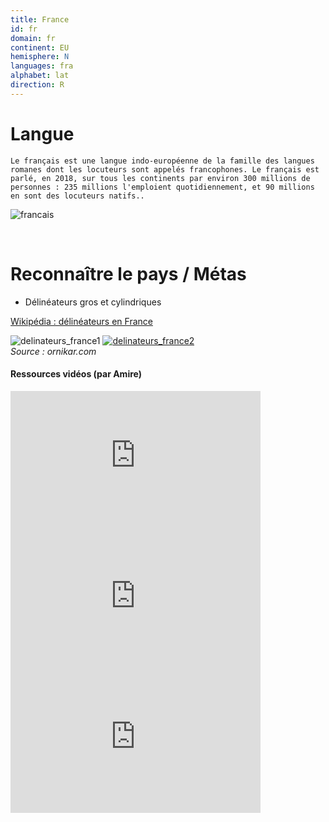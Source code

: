 ```yaml
---
title: France
id: fr
domain: fr
continent: EU
hemisphere: N
languages: fra
alphabet: lat
direction: R
---
```


# Langue

```
Le français est une langue indo-européenne de la famille des langues romanes dont les locuteurs sont appelés francophones. Le français est parlé, en 2018, sur tous les continents par environ 300 millions de personnes : 235 millions l'emploient quotidiennement, et 90 millions en sont des locuteurs natifs..
```

![francais](https://upload.wikimedia.org/wikipedia/commons/thumb/5/50/New-Map-Francophone_World.PNG/1920px-New-Map-Francophone_World.PNG)

<br/>

# Reconnaître le pays / Métas

- Délinéateurs gros et cylindriques

<p></p>

[Wikipédia : délinéateurs en France](https://fr.wikipedia.org/wiki/D%C3%A9lin%C3%A9ateur_en_France)

![delinateurs_france1](https://upload.wikimedia.org/wikipedia/commons/thumb/5/56/D%C3%A9lin%C3%A9ateurs.JPG/1200px-D%C3%A9lin%C3%A9ateurs.JPG)
[![delinateurs_france2](https://images.prismic.io/ornikar/4f02ae7fc415138dff86ef8a0eb817940643ed8e_balise-signalisation-bord-route.jpg?auto=compress,format)](https://www.ornikar.com/code/cours/signalisation/verticale/balise-signalisation)  
*Source : ornikar.com*

#### Ressources vidéos (par Amire)

<iframe width="400" height="225" src="https://www.youtube-nocookie.com/embed/H5eHL35DbNk" frameborder="0" allow="accelerometer; clipboard-write; encrypted-media; gyroscope; picture-in-picture" allowfullscreen></iframe>  
<iframe width="400" height="225" src="https://www.youtube-nocookie.com/embed/30p7YN0Cn4w" frameborder="0" allow="accelerometer; clipboard-write; encrypted-media; gyroscope; picture-in-picture" allowfullscreen></iframe>  
<iframe width="400" height="225" src="https://www.youtube-nocookie.com/embed/-qB3n3GPZ0w" frameborder="0" allow="accelerometer; clipboard-write; encrypted-media; gyroscope; picture-in-picture" allowfullscreen></iframe>
